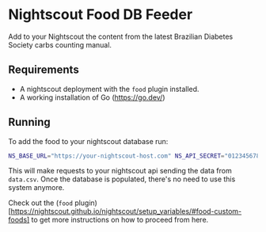 # Nightscout Food DB Feeder

Add to your Nightscout the content from the latest Brazilian Diabetes Society carbs counting manual.

## Requirements

* A nightscout deployment with the `food` plugin installed.
* A working installation of Go (https://go.dev/)

## Running

To add the food to your nightscout database run:

```bash
NS_BASE_URL="https://your-nightscout-host.com" NS_API_SECRET="0123456789yourAPItoken" go run main.go
```

This will make requests to your nightscout api sending the data from `data.csv`. Once the database is
populated, there's no need to use this system anymore.

Check out the (`food` plugin)[https://nightscout.github.io/nightscout/setup_variables/#food-custom-foods] to get more instructions on how to proceed from here.

